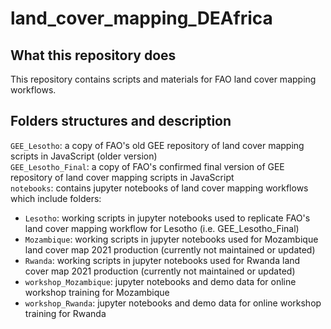 # land_cover_mapping_DEAfrica

## What this repository does
This repository contains scripts and materials for FAO land cover mapping workflows. 

## Folders structures and description
`GEE_Lesotho`: a copy of FAO's old GEE repository of land cover mapping scripts in JavaScript (older version)  
`GEE_Lesotho_Final`: a copy of FAO's confirmed final version of GEE repository of land cover mapping scripts in JavaScript  
`notebooks`: contains jupyter notebooks of land cover mapping workflows which include folders:  
* `Lesotho`: working scripts in jupyter notebooks used to replicate FAO's land cover mapping workflow for Lesotho (i.e. GEE_Lesotho_Final)     
* `Mozambique`: working scripts in jupyter notebooks used for Mozambique land cover map 2021 production (currently not maintained or updated) 
* `Rwanda`: working scripts in jupyter notebooks used for Rwanda land cover map 2021 production (currently not maintained or updated)  
* `workshop_Mozambique`: jupyter notebooks and demo data for online workshop training for Mozambique  
* `workshop_Rwanda`: jupyter notebooks and demo data for online workshop training for Rwanda  